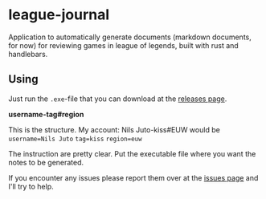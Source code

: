 # league-journal

Application to automatically generate documents (markdown documents, for now) for reviewing games in league of legends, built with rust and handlebars.

## Using

Just run the `.exe`-file that you can download at the [releases page](https://github.com/sackidude/league-journal/releases).

**username-tag#region** 

This is the structure. My account: Nils Juto-kiss#EUW would be `username=Nils Juto` `tag=kiss` `region=euw`

The instruction are pretty clear. Put the executable file where you want the notes to be generated. 

If you encounter any issues please report them over at the [issues page](https://github.com/sackidude/league-journal/issues) and I'll try to help.
